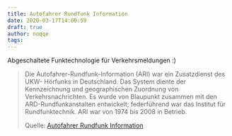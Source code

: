 ```yaml
---
title: Autofahrer Rundfunk Information
date: 2020-03-17T14:00:59
draft: true
author: noqqe
tags:
---
```


Abgeschaltete Funktechnologie für Verkehrsmeldungen :)

> Die Autofahrer-Rundfunk-Information (ARI) war ein Zusatzdienst des UKW-
> Hörfunks in Deutschland. Das System diente der Kennzeichnung und
> geographischen Zuordnung von Verkehrsnachrichten. Es wurde von Blaupunkt
> zusammen mit den ARD-Rundfunkanstalten entwickelt; federführend war das
> Institut für Rundfunktechnik. ARI war von 1974 bis 2008 in Betrieb.
>
> Quelle: [Autofahrer Rundfunk Information](https://de.m.wikipedia.org/wiki/Autofahrer-Rundfunk-Information)
